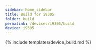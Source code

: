 ```yaml
---
sidebar: home_sidebar
title: Build for i9305
folder: build
permalink: /devices/i9305/build
device: i9305
---
```

{% include templates/device_build.md %}

